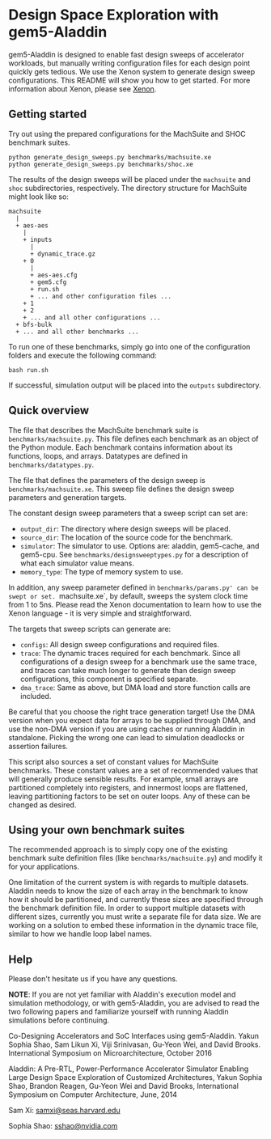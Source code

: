 Design Space Exploration with gem5-Aladdin
==========================================

gem5-Aladdin is designed to enable fast design sweeps of accelerator workloads,
but manually writing configuration files for each design point quickly gets
tedious. We use the Xenon system to generate design sweep configurations.
This README will show you how to get started. For more information about
Xenon, please see [Xenon](https://github.com/xyzsam/xenon).

Getting started
---------------

Try out using the prepared configurations for the MachSuite and SHOC benchmark
suites.

  ```
  python generate_design_sweeps.py benchmarks/machsuite.xe
  python generate_design_sweeps.py benchmarks/shoc.xe
  ```

The results of the design sweeps will be placed under the `machsuite` and
`shoc` subdirectories, respectively. The directory structure for MachSuite
might look like so:

  ```
  machsuite
    |
    + aes-aes
      |
      + inputs
        |
        + dynamic_trace.gz
      + 0
        |
        + aes-aes.cfg
        + gem5.cfg
        + run.sh
        + ... and other configuration files ...
      + 1
      + 2
      + ... and all other configurations ...
    + bfs-bulk
    + ... and all other benchmarks ...
  ```

To run one of these benchmarks, simply go into one of the configuration folders
and execute the following command:

  ```
  bash run.sh
  ```

If successful, simulation output will be placed into the `outputs` subdirectory.

Quick overview
--------------

The file that describes the MachSuite benchmark suite is
`benchmarks/machsuite.py`. This file defines each benchmark as an object of the
Python module. Each benchmark contains information about its functions, loops,
and arrays. Datatypes are defined in `benchmarks/datatypes.py`.

The file that defines the parameters of the design sweep is
`benchmarks/machsuite.xe`.  This sweep file defines the design sweep parameters
and generation targets.

The constant design sweep parameters that a sweep script can set are:

  * `output_dir`: The directory where design sweeps will be placed.
  * `source_dir`: The location of the source code for the benchmark.
  * `simulator`: The simulator to use. Options are: aladdin, gem5-cache, and
    gem5-cpu. See `benchmarks/designsweeptypes.py` for a description of what each
    simulator value means.
  * `memory_type`: The type of memory system to use.

In addition, any sweep parameter defined in `benchmarks/params.py' can be swept
or set. `machsuite.xe`, by default, sweeps the system clock time from 1 to 5ns.
Please read the Xenon documentation to learn how to use the Xenon language - it
is very simple and straightforward.

The targets that sweep scripts can generate are:

  * `configs`: All design sweep configurations and required files.
  * `trace`: The dynamic traces required for each benchmark. Since all
    configurations of a design sweep for a benchmark use the same trace, and
    traces can take much longer to generate than design sweep configurations,
    this component is specified separate.
  * `dma_trace`: Same as above, but DMA load and store function calls are
    included.

Be careful that you choose the right trace generation target! Use the DMA
version when you expect data for arrays to be supplied through DMA, and use the
non-DMA version if you are using caches or running Aladdin in standalone. Picking
the wrong one can lead to simulation deadlocks or assertion failures.

This script also sources a set of constant values for MachSuite benchmarks.
These constant values are a set of recommended values that will generally produce
sensible results. For example, small arrays are partitioned completely into
registers, and innermost loops are flattened, leaving partitioning factors to
be set on outer loops. Any of these can be changed as desired.

Using your own benchmark suites
-------------------------------

The recommended approach is to simply copy one of the existing benchmark suite
definition files (like `benchmarks/machsuite.py`) and modify it for your
applications.

One limitation of the current system is with regards to multiple datasets.
Aladdin needs to know the size of each array in the benchmark to know how it
should be partitioned, and currently these sizes are specified through the
benchmark definition file. In order to support multiple datasets with different
sizes, currently you must write a separate file for data size. We are working
on a solution to embed these information in the dynamic trace file, similar to how
we handle loop label names.

Help
----

Please don't hesitate us if you have any questions.

**NOTE**: If you are not yet familiar with Aladdin's execution model and
simulation methodology, or with gem5-Aladdin, you are advised to read the two
following papers and familiarize yourself with running Aladdin
simulations before continuing.

Co-Designing Accelerators and SoC Interfaces using gem5-Aladdin.
Yakun Sophia Shao, Sam Likun Xi, Viji Srinivasan, Gu-Yeon Wei, and David Brooks.
International Symposium on Microarchitecture, October 2016

Aladdin: A Pre-RTL, Power-Performance Accelerator Simulator Enabling Large
Design Space Exploration of Customized Architectures,
Yakun Sophia Shao, Brandon Reagen, Gu-Yeon Wei and David Brooks,
International Symposium on Computer Architecture, June, 2014

Sam Xi: samxi@seas.harvard.edu

Sophia Shao: sshao@nvidia.com
